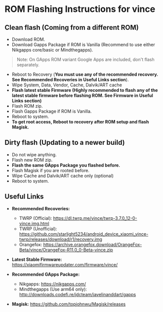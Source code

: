 # ROM Flashing Instructions for vince

## Clean flash (Coming from a different ROM)
- Download ROM.
- Download Gapps Package if ROM is Vanilla (Recommend to use either Nikgapps core/basic or Mindthegapps).
> Note: On GApps ROM variant Google Apps are included, don't flash separately.
- Reboot to Recovery (**You must use any of the recommended recovery. See Recommended Recoveries in Useful Links section**).
- Wipe System, Data, Vendor, Cache, Dalvik/ART cache
- **Flash latest stable Firmware (Highly recommended to flash any of the latest stable firmware before flashing ROM. See Firmware in Useful Links section)**
- Flash ROM zip.
- Flash Gapps Package if ROM is Vanilla.
- Reboot to system.
- **To get root access, Reboot to recovery after ROM setup and flash Magisk.**

## Dirty flash (Updating to a newer build)
- Do not wipe anything.
- Flash new ROM zip.
- **Flash the same GApps Package you flashed before.**
- Flash Magisk if you are rooted before.
- Wipe Cache and Dalvik/ART cache only (optional)
- Reboot to system.

## Useful Links
- **Recommended Recoveries:**
  * TWRP (Official): https://dl.twrp.me/vince/twrp-3.7.0_12-0-vince.img.html
  * TWRP (Unofficial): https://github.com/starlight5234/android_device_xiaomi_vince-twrp/releases/download/r1/recovery.img
  * Orangefox: https://archive.orangefox.download/OrangeFox-Beta/vince/OrangeFox-R11.0_0-Beta-vince.zip

- **Latest Stable Firmware:** https://xiaomifirmwareupdater.com/firmware/vince/

- **Recommended GApps Package:**
  * Nikgapps: https://nikgapps.com/
  * Mindthegapps (Use arm64 only): http://downloads.codefi.re/jdcteam/javelinanddart/gapps

- **Magisk:** https://github.com/topjohnwu/Magisk/releases
